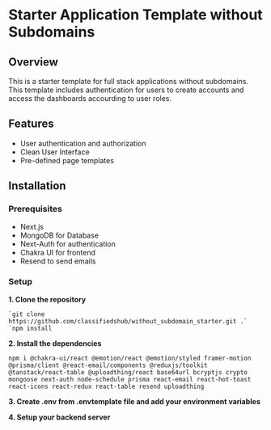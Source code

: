 # Starter Application Template without Subdomains

## Overview
This is a starter template for full stack applications without subdomains. This template includes authentication for users to create accounts and access the dashboards accourding to user roles.

## Features
 - User authentication and authorization
 - Clean User Interface 
 - Pre-defined page templates

## Installation
### Prerequisites
 - Next.js
 - MongoDB for Database
 - Next-Auth for authentication
 - Chakra UI for frontend
 - Resend to send emails

### Setup
   **1. Clone the repository**

    `git clone https://github.com/classifiedshub/without_subdomain_starter.git .`
    `npm install

   **2. Install the dependencies**
   
  ```npm i @chakra-ui/react @emotion/react @emotion/styled framer-motion @prisma/client @react-email/components @reduxjs/toolkit @tanstack/react-table @uploadthing/react base64url bcryptjs crypto mongoose next-auth node-schedule prisma react-email react-hot-toast react-icons react-redux react-table resend uploadthing```

   **3. Create .env from .envtemplate file and add your environment variables**
   
   **4. Setup your backend server**
   

